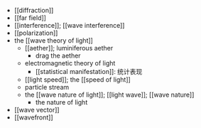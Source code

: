 - [[diffraction]]
- [[far field]]
- [[interference]]; [[wave interference]]
- [[polarization]]
- the [[wave theory of light]]
    - [[aether]]; luminiferous aether
        - drag the aether
    - electromagnetic theory of light
        - [[statistical manifestation]]: 统计表现 
    - [[light speed]]; the [[speed of light]]
    - particle stream
    - the [[wave nature of light]]; [[light wave]]; [[wave nature]]
        - the nature of light
- [[wave vector]]
- [[wavefront]]
